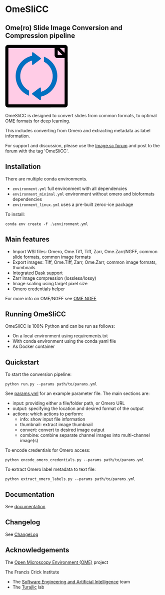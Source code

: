 # OmeSliCC
## Ome(ro) Slide Image Conversion and Compression pipeline

![OmeSliCC logo](docs/images/logo.png)

OmeSliCC is designed to convert slides from common formats, to optimal OME formats for deep learning.

This includes converting from Omero and extracting metadata as label information.

For support and discussion, please use the [Image.sc forum](https://forum.image.sc) and post to the forum with the tag 'OmeSliCC'.

## Installation

There are multiple conda environments.
- `environment.yml` full environment with all dependencies
- `environment_minimal.yml` environment without omero and bioformats dependencies
- `environment_linux.yml` uses a pre-built zeroc-ice package

To install:
```
conda env create -f .\environment.yml
```

## Main features

- Import WSI files: Omero, Ome.Tiff, Tiff, Zarr, Ome.Zarr/NGFF, common slide formats, common image formats
- Export images: Tiff, Ome.Tiff, Zarr, Ome.Zarr, common image formats, thumbnails
- Integrated Dask support
- Zarr image compression (lossless/lossy)
- Image scaling using target pixel size
- Omero credentials helper

For more info on OME/NGFF see [OME NGFF](https://ngff.openmicroscopy.org)

## Running OmeSliCC

OmeSliCC is 100% Python and can be run as follows:
- On a local environment using requirements.txt
- With conda environment using the conda yaml file
- As Docker container

## Quickstart

To start the conversion pipeline:
```
python run.py --params path/to/params.yml
```

See [params.yml](resources/params.yml) for an example parameter file.
The main sections are:
- input: providing either a file/folder path, or Omero URL
- output: specifying the location and desired format of the output
- actions: which actions to perform:
    - info: show input file information
	- thumbnail: extract image thumbnail
	- convert: convert to desired image output
    - combine: combine separate channel images into multi-channel image(s)

To encode credentials for Omero access:
```
python encode_omero_credentials.py --params path/to/params.yml
```

To extract Omero label metadata to text file:
```
python extract_omero_labels.py --params path/to/params.yml
```
## Documentation

See [documentation](https://franciscrickinstitute.github.io/OmeSliCC)

## Changelog

See [ChangeLog](CHANGELOG.md)

## Acknowledgements

The [Open Microscopy Environment (OME)](https://www.openmicroscopy.org/) project

The Francis Crick Institute
- The [Software Engineering and Artificial Intelligence](https://www.crick.ac.uk/research/platforms-and-facilities/software-engineering-and-artificial-intelligence) team
- The [Turajlic](https://www.crick.ac.uk/research/labs/samra-turajlic) lab